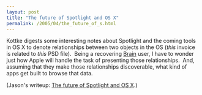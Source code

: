 ```yaml
---
layout: post
title: "The future of Spotlight and OS X"
permalink: /2005/04/the_future_of_s.html
---
```


<p>Kottke digests some interesting notes about Spotlight and the coming tools in OS X to denote relationships between two objects in the OS (<em>this</em> invoice is related to <em>this</em> PSD file).&nbsp; Being a recovering <a href="http://www.thebrain.com">Brain</a> user, I have to wonder just how Apple will handle the task of presenting those relationships.&nbsp; And, assuming that they make those relationships discoverable, what kind of apps get built to browse that data.</p>

<p>(Jason's writeup: <a title="The future of Spotlight and OS X" href="http://www.kottke.org/05/04/future-spotlight">The future of Spotlight and OS X</a>.)</p>


